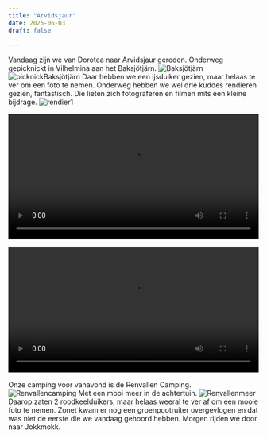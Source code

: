 ```yaml
---
title: "Arvidsjaur"
date: 2025-06-03
draft: false

---
```


Vandaag zijn we van Dorotea naar Arvidsjaur gereden.
Onderweg gepicknickt in Vilhelmina aan het Baksjötjärn.
![Baksjötjärn](/images/2025-06-03-Baksjötjärn.jpg)
![picknickBaksjötjärn](/images/2025-06-03-picknickBaksjötjärn.jpg)
Daar hebben we een ijsduiker gezien, maar helaas te ver om een foto te nemen.
Onderweg hebben we wel drie kuddes rendieren gezien, fantastisch.
Die lieten zich fotograferen en filmen mits een kleine bijdrage.
![rendier1](/images/2025-06-03-rendier1.jpg)
<video controls width="100%" style="max-width: 720px; margin: 1rem auto; display: block;">
  <source src="/videos/2025-06-03-rendier2.mp4" type="video/mp4">
  Your browser does not support the video tag.
</video>
<video controls width="100%" style="max-width: 720px; margin: 1rem auto; display: block;">
  <source src="/videos/2025-06-03-rendier3.mp4" type="video/mp4">
  Your browser does not support the video tag.
</video>
Onze camping voor vanavond is de Renvallen Camping.
![Renvallencamping](/images/2025-06-03-Renvallencamping.jpg)
Met een mooi meer in de achtertuin.
![Renvallenmeer](/images/2025-06-03-Renvallenmeer.jpg)
Daarop zaten 2 roodkeelduikers, maar helaas weeral te ver af om een mooie foto te nemen.
Zonet kwam er nog een groenpootruiter overgevlogen en dat was niet de eerste die we vandaag gehoord hebben.
Morgen rijden we door naar Jokkmokk.


